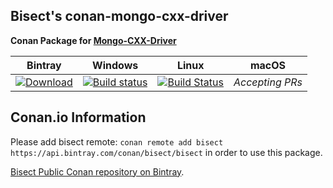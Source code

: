## Bisect's conan-mongo-cxx-driver

**Conan Package for [Mongo-CXX-Driver](https://github.com/mongodb/mongo-cxx-driver)**

| Bintray | Windows | Linux | macOS | 
|:--------:|:---------:|:-----------------:|:-----------------:|
| [ ![Download](https://api.bintray.com/packages/bisect/bisect/mongo-cxx-driver%3Abisect/images/download.svg?version=3.3.0%3Astable) ](https://bintray.com/bisect/bisect/mongo-cxx-driver%3Abisect/3.3.0%3Astable/link)| [![Build status](https://ci.appveyor.com/api/projects/status/cxqhp7cxk7vlx397/branch/stable/3.3.0?svg=true)](https://ci.appveyor.com/project/promgamer/conan-mongo-cxx-driver/branch/stable/3.3.0) | [![Build Status](https://travis-ci.org/bisect-pt/conan-mongo-cxx-driver.svg?branch=stable%2F3.3.0)](https://travis-ci.org/bisect-pt/conan-mongo-cxx-driver)| *Accepting PRs* |

## Conan.io Information

Please add bisect remote: `conan remote add bisect https://api.bintray.com/conan/bisect/bisect` in order to use this package.

[Bisect Public Conan repository on Bintray](https://bintray.com/bisect/bisect).
